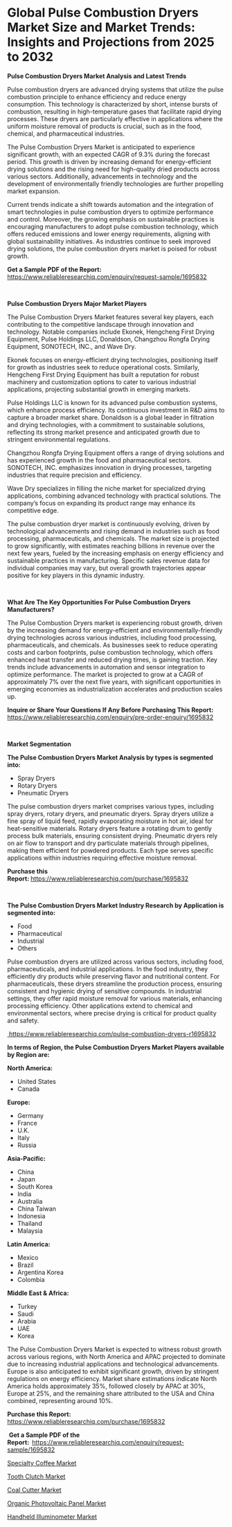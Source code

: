 <p><h1>Global Pulse Combustion Dryers Market Size and Market Trends: Insights and Projections from 2025 to 2032</h1></p><p><strong>Pulse Combustion Dryers Market Analysis and Latest Trends</strong></p>
<p><p>Pulse combustion dryers are advanced drying systems that utilize the pulse combustion principle to enhance efficiency and reduce energy consumption. This technology is characterized by short, intense bursts of combustion, resulting in high-temperature gases that facilitate rapid drying processes. These dryers are particularly effective in applications where the uniform moisture removal of products is crucial, such as in the food, chemical, and pharmaceutical industries.</p><p>The Pulse Combustion Dryers Market is anticipated to experience significant growth, with an expected CAGR of 9.3% during the forecast period. This growth is driven by increasing demand for energy-efficient drying solutions and the rising need for high-quality dried products across various sectors. Additionally, advancements in technology and the development of environmentally friendly technologies are further propelling market expansion. </p><p>Current trends indicate a shift towards automation and the integration of smart technologies in pulse combustion dryers to optimize performance and control. Moreover, the growing emphasis on sustainable practices is encouraging manufacturers to adopt pulse combustion technology, which offers reduced emissions and lower energy requirements, aligning with global sustainability initiatives. As industries continue to seek improved drying solutions, the pulse combustion dryers market is poised for robust growth.</p></p>
<p><strong>Get a Sample PDF of the Report:&nbsp;</strong> <a href="https://www.reliableresearchiq.com/enquiry/request-sample/1695832?utm_campaign=1842&utm_medium=2&utm_source=Github&utm_content=ia&utm_term=27032025&utm_id=pulse-combustion-dryers">https://www.reliableresearchiq.com/enquiry/request-sample/1695832</a></p>
<p>&nbsp;</p>
<p><strong>Pulse Combustion Dryers Major Market Players</strong></p>
<p><p>The Pulse Combustion Dryers Market features several key players, each contributing to the competitive landscape through innovation and technology. Notable companies include Ekonek, Hengcheng First Drying Equipment, Pulse Holdings LLC, Donaldson, Changzhou Rongfa Drying Equipment, SONOTECH, INC., and Wave Dry.</p><p>Ekonek focuses on energy-efficient drying technologies, positioning itself for growth as industries seek to reduce operational costs. Similarly, Hengcheng First Drying Equipment has built a reputation for robust machinery and customization options to cater to various industrial applications, projecting substantial growth in emerging markets.</p><p>Pulse Holdings LLC is known for its advanced pulse combustion systems, which enhance process efficiency. Its continuous investment in R&D aims to capture a broader market share. Donaldson is a global leader in filtration and drying technologies, with a commitment to sustainable solutions, reflecting its strong market presence and anticipated growth due to stringent environmental regulations.</p><p>Changzhou Rongfa Drying Equipment offers a range of drying solutions and has experienced growth in the food and pharmaceutical sectors. SONOTECH, INC. emphasizes innovation in drying processes, targeting industries that require precision and efficiency.</p><p>Wave Dry specializes in filling the niche market for specialized drying applications, combining advanced technology with practical solutions. The company’s focus on expanding its product range may enhance its competitive edge.</p><p>The pulse combustion dryer market is continuously evolving, driven by technological advancements and rising demand in industries such as food processing, pharmaceuticals, and chemicals. The market size is projected to grow significantly, with estimates reaching billions in revenue over the next few years, fueled by the increasing emphasis on energy efficiency and sustainable practices in manufacturing. Specific sales revenue data for individual companies may vary, but overall growth trajectories appear positive for key players in this dynamic industry.</p></p>
<p>&nbsp;</p>
<p><strong>What Are The Key Opportunities For Pulse Combustion Dryers Manufacturers?</strong></p>
<p><p>The Pulse Combustion Dryers market is experiencing robust growth, driven by the increasing demand for energy-efficient and environmentally-friendly drying technologies across various industries, including food processing, pharmaceuticals, and chemicals. As businesses seek to reduce operating costs and carbon footprints, pulse combustion technology, which offers enhanced heat transfer and reduced drying times, is gaining traction. Key trends include advancements in automation and sensor integration to optimize performance. The market is projected to grow at a CAGR of approximately 7% over the next five years, with significant opportunities in emerging economies as industrialization accelerates and production scales up.</p></p>
<p><strong>Inquire or Share Your Questions If Any Before Purchasing This Report:</strong> <a href="https://www.reliableresearchiq.com/enquiry/pre-order-enquiry/1695832?utm_campaign=1842&utm_medium=2&utm_source=Github&utm_content=ia&utm_term=27032025&utm_id=pulse-combustion-dryers">https://www.reliableresearchiq.com/enquiry/pre-order-enquiry/1695832</a></p>
<p>&nbsp;</p>
<p><strong>Market Segmentation</strong></p>
<p><strong>The Pulse Combustion Dryers Market Analysis by types is segmented into:</strong></p>
<p><ul><li>Spray Dryers</li><li>Rotary Dryers</li><li>Pneumatic Dryers</li></ul></p>
<p><p>The pulse combustion dryers market comprises various types, including spray dryers, rotary dryers, and pneumatic dryers. Spray dryers utilize a fine spray of liquid feed, rapidly evaporating moisture in hot air, ideal for heat-sensitive materials. Rotary dryers feature a rotating drum to gently process bulk materials, ensuring consistent drying. Pneumatic dryers rely on air flow to transport and dry particulate materials through pipelines, making them efficient for powdered products. Each type serves specific applications within industries requiring effective moisture removal.</p></p>
<p><strong>Purchase this Report:&nbsp;</strong><a href="https://www.reliableresearchiq.com/purchase/1695832?utm_campaign=1842&utm_medium=2&utm_source=Github&utm_content=ia&utm_term=27032025&utm_id=pulse-combustion-dryers">https://www.reliableresearchiq.com/purchase/1695832</a></p>
<p>&nbsp;</p>
<p><strong>The Pulse Combustion Dryers Market Industry Research by Application is segmented into:</strong></p>
<p><ul><li>Food</li><li>Pharmaceutical</li><li>Industrial</li><li>Others</li></ul></p>
<p><p>Pulse combustion dryers are utilized across various sectors, including food, pharmaceuticals, and industrial applications. In the food industry, they efficiently dry products while preserving flavor and nutritional content. For pharmaceuticals, these dryers streamline the production process, ensuring consistent and hygienic drying of sensitive compounds. In industrial settings, they offer rapid moisture removal for various materials, enhancing processing efficiency. Other applications extend to chemical and environmental sectors, where precise drying is critical for product quality and safety.</p></p>
<p><a href="https://www.reliableresearchiq.com/pulse-combustion-dryers-r1695832?utm_campaign=1842&utm_medium=2&utm_source=Github&utm_content=ia&utm_term=27032025&utm_id=pulse-combustion-dryers">&nbsp;https://www.reliableresearchiq.com/pulse-combustion-dryers-r1695832</a></p>
<p><strong>In terms of Region, the Pulse Combustion Dryers Market Players available by Region are:</strong></p>
<p>
    <p> <strong> North America: </strong>
        <ul>
            <li>United States</li>
            <li>Canada</li>
        </ul>
        </p> 
    <p> <strong> Europe: </strong>
        <ul>
            <li>Germany</li>
            <li>France</li>
            <li>U.K.</li>
            <li>Italy</li>
            <li>Russia</li>
        </ul>
        </p> 
    <p> <strong> Asia-Pacific: </strong>
        <ul>
            <li>China</li>
            <li>Japan</li>
            <li>South Korea</li>
            <li>India</li>
            <li>Australia</li>
            <li>China Taiwan</li>
            <li>Indonesia</li>
            <li>Thailand</li>
            <li>Malaysia</li>
        </ul>
        </p> 
    <p> <strong> Latin America: </strong>
        <ul>
            <li>Mexico</li>
            <li>Brazil</li>
            <li>Argentina Korea</li>
            <li>Colombia</li>
        </ul>
        </p> 
    <p> <strong> Middle East & Africa: </strong>
        <ul>
            <li>Turkey</li>
            <li>Saudi</li>
            <li>Arabia</li>
            <li>UAE</li>
            <li>Korea</li>
        </ul>
    </p>
    </p>
<p><p>The Pulse Combustion Dryers Market is expected to witness robust growth across various regions, with North America and APAC projected to dominate due to increasing industrial applications and technological advancements. Europe is also anticipated to exhibit significant growth, driven by stringent regulations on energy efficiency. Market share estimations indicate North America holds approximately 35%, followed closely by APAC at 30%, Europe at 25%, and the remaining share attributed to the USA and China combined, representing around 10%.</p></p>
<p><strong>Purchase this Report: </strong><a href="https://www.reliableresearchiq.com/purchase/1695832?utm_campaign=1842&utm_medium=2&utm_source=Github&utm_content=ia&utm_term=27032025&utm_id=pulse-combustion-dryers">https://www.reliableresearchiq.com/purchase/1695832</a></p>
<p>&nbsp;<strong>Get a Sample PDF of the Report:&nbsp;&nbsp;</strong><a href="https://www.reliableresearchiq.com/enquiry/request-sample/1695832?utm_campaign=1842&utm_medium=2&utm_source=Github&utm_content=ia&utm_term=27032025&utm_id=pulse-combustion-dryers">https://www.reliableresearchiq.com/enquiry/request-sample/1695832</a></p>
<p><strong></strong></p>
<p><p><a href="https://github.com/kaloyhboosh/Market-Research-Report-List-1/blob/main/specialty-coffee-market.md?utm_campaign=1842&utm_medium=2&utm_source=Github&utm_content=ia&utm_term=27032025&utm_id=pulse-combustion-dryers">Specialty Coffee Market</a></p><p><a href="https://github.com/xtysizov/Market-Research-Report-List-1/blob/main/tooth-clutch-market.md?utm_campaign=1842&utm_medium=2&utm_source=Github&utm_content=ia&utm_term=27032025&utm_id=pulse-combustion-dryers">Tooth Clutch Market</a></p><p><a href="https://github.com/djembashote/Market-Research-Report-List-1/blob/main/coal-cutter-market.md?utm_campaign=1842&utm_medium=2&utm_source=Github&utm_content=ia&utm_term=27032025&utm_id=pulse-combustion-dryers">Coal Cutter Market</a></p><p><a href="https://github.com/lefiobakali/Market-Research-Report-List-1/blob/main/organic-photovoltaic-panel-market.md?utm_campaign=1842&utm_medium=2&utm_source=Github&utm_content=ia&utm_term=27032025&utm_id=pulse-combustion-dryers">Organic Photovoltaic Panel Market</a></p><p><a href="https://github.com/xalatieusope/Market-Research-Report-List-1/blob/main/handheld-illuminometer-market.md?utm_campaign=1842&utm_medium=2&utm_source=Github&utm_content=ia&utm_term=27032025&utm_id=pulse-combustion-dryers">Handheld Illuminometer Market</a></p></p>